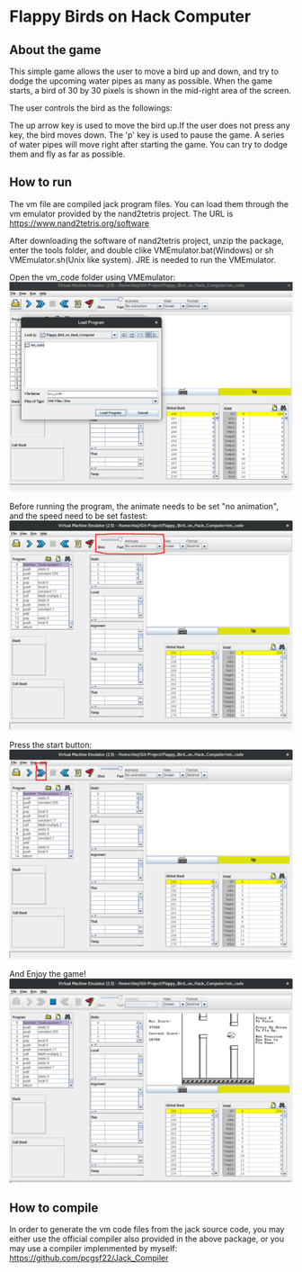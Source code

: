 # Flappy Birds on Hack Computer

## About the game
This simple game allows the user to move a bird up and down, and try to dodge the upcoming
 water pipes as many as possible. When the game starts, a bird of 30 by 30 pixels is shown
in the mid-right area of the screen. 

The user controls the bird as the followings:

The up arrow key is used to move the bird up.If the user does not press any key, the bird 
moves down. The 'p' key is used to pause the game. A series of water pipes will move right 
after starting the game. You can try to dodge them and fly as far as possible.

## How to run
The vm file are compiled jack program files. You can load them through the vm emulator 
provided by the nand2tetris project. The URL is 
https://www.nand2tetris.org/software

After downloading the software of nand2tetris project, unzip the package, enter the tools
folder, and double clike VMEmulator.bat(Windows) or sh VMEmulator.sh(Unix like system). 
JRE is needed to run the VMEmulator.

Open the vm_code folder using VMEmulator:
![image](https://github.com/pcgsf22/image_folder/raw/master/flappy_bird/1.png)

Before running the program, the animate needs to be set "no animation", and the speed need
to be set fastest:
![image](https://github.com/pcgsf22/image_folder/raw/master/flappy_bird/2.png)

Press the start button:
![image](https://github.com/pcgsf22/image_folder/raw/master/flappy_bird/3.png)

And Enjoy the game!
![image](https://github.com/pcgsf22/image_folder/raw/master/flappy_bird/4.png)

## How to compile
In order to generate the vm code files from the jack source code, you may either use the 
official compiler also provided in the above package, or you may use a compiler implenmented
by myself:
https://github.com/pcgsf22/Jack_Compiler

